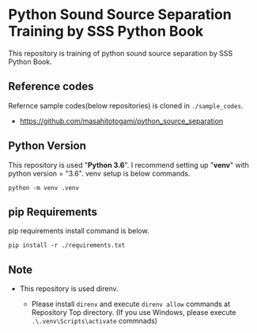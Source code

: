 # Python Sound Source Separation Training by SSS Python Book

This repository is training of python sound source separation by SSS Python Book.

## Reference codes

Refernce sample codes(below repositories) is cloned in `./sample_codes`.

- <https://github.com/masahitotogami/python_source_separation>

## Python Version

This repository is used "**Python 3.6**".
I recommend setting up "**venv**" with python version = "3.6".
venv setup is below commands.

`python -m venv .venv`

## pip Requirements

pip requirements install command is below.

`pip install -r ./requirements.txt`

## Note

- This repository is used direnv.

  - Please install `direnv` and execute `direnv allow` commands at Repository Top directory.
    (If you use Windows, please execute `.\.venv\Scripts\activate` commnads)
